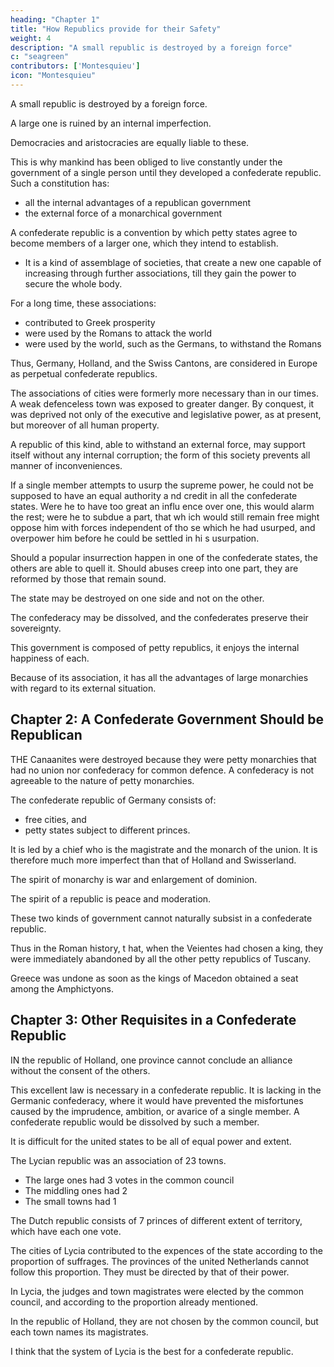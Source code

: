 ```yaml
---
heading: "Chapter 1"
title: "How Republics provide for their Safety"
weight: 4
description: "A small republic is destroyed by a foreign force"
c: "seagreen"
contributors: ['Montesquieu']
icon: "Montesquieu"
---
```





A small republic is destroyed by a foreign force. 

A large one is ruined by an internal imperfection.

Democracies and aristocracies are equally liable to these. 

This is why mankind has been obliged to live constantly under the government of a single person until they developed a confederate republic. Such a constitution has:
- all the internal advantages of a republican government
- the external force of a monarchical government

A confederate republic is a convention by which petty states agree to become members of a larger one, which they intend to establish. 
- It is a kind of assemblage of societies, that create a new one capable of increasing through further associations, till they gain the power to secure the whole body.

For a long time, these associations:
- contributed to Greek prosperity
- were used by the Romans to attack the world
- were used by the world, such as the Germans, to withstand the Romans

<!--  For, when Rom e was arrived to her highest pitch of grandeur, it was the associations bey ond the Danube and the Rhine, associations  formed by the terror of her  arms, that enabled the barbarians to resist her. -->

Thus, Germany, Holland, and the Swiss Cantons, are considered in Europe as perpetual confederate republics.

The associations of cities were formerly more necessary than in our times. A weak defenceless town was exposed to greater danger. By conquest, it was deprived not only of the executive and legislative power, as at present, but moreover of all human property.

A republic of this kind, able to withstand an external force, may support itself without any internal corruption; the form of this society prevents all manner of inconveniences.

If a single member attempts to usurp the supreme power, he could not be supposed to have an equal authority a nd credit in all the confederate states. Were he to have too great an influ ence over one, this would alarm the rest; 
were he to subdue a part, that wh ich would still remain free might oppose him with forces independent of tho se which he had usurped, and overpower him before he could be settled in hi s usurpation.

Should a popular insurrection happen in one of the confederate states, the others are able to quell it. Should abuses creep into one part, they are reformed by those that remain sound. 

The state may be destroyed on one side and not on the other. 

The confederacy may be dissolved, and the confederates preserve their sovereignty.

This government is composed of petty republics, it enjoys the internal happiness of each.

Because of its association, it has all the advantages of large monarchies with regard to its external situation.



## Chapter 2: A Confederate Government Should be Republican
<!-- Have States of the same Nature, especially of the Republican Kind. -->

THE Canaanites were destroyed because they were petty monarchies that had no union nor confederacy for common defence. A confederacy is not agreeable to the nature of petty monarchies.

The confederate republic of Germany consists of:
- free cities, and
- petty states subject to different princes. 

It is led by a chief who is the magistrate and the monarch of the union. It is therefore much more imperfect than that of Holland and Swisserland.

The spirit of monarchy is war and enlargement of dominion.

The spirit of a republic is peace and moderation.

These two kinds of government cannot naturally subsist in a confederate republic.

Thus in the Roman history, t hat, when the Veientes had chosen a king, they were immediately abandoned by all the other petty republics of Tuscany. 

Greece was undone as soon as the kings of Macedon obtained a seat among the Amphictyons.



## Chapter 3: Other Requisites in a Confederate Republic

IN the republic of Holland, one province cannot conclude an alliance without the consent of the others. 

This excellent law is necessary in a confederate republic. It is lacking in the Germanic confederacy, where it would have prevented the misfortunes caused by the imprudence, ambition, or avarice of a single member. A confederate republic would be dissolved by such a member.<!--  has given itself entirely up, and has nothing more to resign. -->

It is difficult for the united states to be all of equal power and extent. 

The Lycian republic was an association of 23 towns.
- The large ones had 3 votes in the common council
- The middling ones had 2
- The small towns had 1 

The Dutch republic consists of 7 princes of different extent of territory, which have each one vote.

The cities of Lycia contributed to the expences of the state according to the proportion of suffrages. The provinces of the united Netherlands cannot follow this proportion. They must be directed by that of their power.

In Lycia, the judges and town magistrates were elected by the common council, and according to the proportion already mentioned. 

In the republic of Holland, they are not chosen by the common council, but each town names its magistrates. 

I think that the system of Lycia is the best for a confederate republic.
